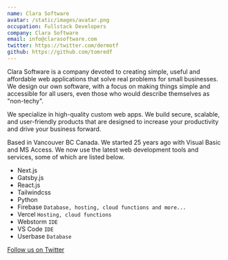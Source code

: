 ```yaml
---
name: Clara Software
avatar: /static/images/avatar.png
occupation: Fullstack Developers
company: Clara Software
email: info@clarasoftware.com
twitter: https://twitter.com/dermotf
github: https://github.com/tomredf
---
```


Clara Software is a company devoted to creating simple, useful and affordable web applications that solve real problems for small businesses. We design our own software, with a focus on making things simple and accessible for all users, even those who would describe themselves as "non-techy".

We specialize in high-quality custom web apps. We build secure, scalable, and user-friendly products that are designed to increase your productivity and drive your business forward.

Based in Vancouver BC Canada. We started 25 years ago with Visual Basic and MS Access.
We now use the latest web development tools and services, some of which are listed below.

- Next.js
- Gatsby.js
- React.js
- Tailwindcss
- Python
- Firebase `Database, hosting, cloud functions and more...`
- Vercel `Hosting, cloud functions`
- Webstorm `IDE`
- VS Code `IDE`
- Userbase `Database`

[//]: # 'Thank you for taking the time to read. If you have any questions or want to see more from me, please '

[Follow us on Twitter](https://twitter.com/dermotf)
